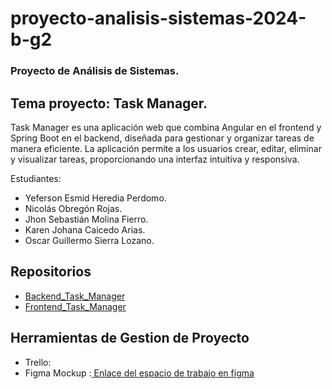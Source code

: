 # proyecto-analisis-sistemas-2024-b-g2

### Proyecto de Análisis de Sistemas.

## Tema proyecto: Task Manager.

Task Manager es una aplicación web que combina Angular en el frontend y Spring Boot en el backend, diseñada para gestionar y organizar tareas de manera eficiente. La aplicación permite a los usuarios crear, editar, eliminar y visualizar tareas, proporcionando una interfaz intuitiva y responsiva.

Estudiantes: 
- Yeferson Esmid Heredia Perdomo.
- Nicolás Obregón Rojas.
- Jhon Sebastián Molina Fierro.
- Karen Johana Caicedo Arias.
- Oscar Guillermo Sierra Lozano.
## Repositorios
- [ Backend_Task_Manager ](https://github.com/Yefersom10/Bakend_Task_Manager.git)
- [ Frontend_Task_Manager ](https://github.com/Yefersom10/Fronted_Task_Manager.git)
## Herramientas de Gestion de Proyecto 
- Trello:
- Figma Mockup :[ Enlace del espacio de trabajo en figma ](https://www.figma.com/design/iK2gOMus7JxhlZpNlc02oL/Untitled?node-id=1-324&t=8aabh4nnkYNTBdFb-1)
